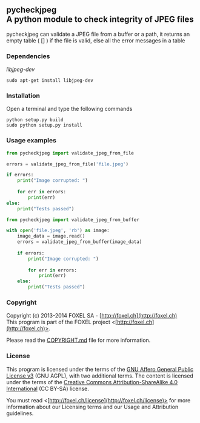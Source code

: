 
## pycheckjpeg<br />A python module to check integrity of JPEG files

pycheckjpeg can validate a JPEG file from a buffer or a path, it returns an empty table ( [] ) if the file is valid, else all the error messages in a table

### Dependencies

 _libjpeg-dev_

    sudo apt-get install libjpeg-dev
    

### Installation

Open a terminal and type the following commands

    python setup.py build
    sudo python setup.py install
    
### Usage examples

```python
from pycheckjpeg import validate_jpeg_from_file

errors = validate_jpeg_from_file('file.jpeg')

if errors:
    print("Image corrupted: ")
    
    for err in errors:
        print(err)
else:
    print("Tests passed")

```


```python
from pycheckjpeg import validate_jpeg_from_buffer

with open('file.jpeg', 'rb') as image:
    image_data = image.read()
    errors = validate_jpeg_from_buffer(image_data)
    
    if errors:
        print("Image corrupted: ")
        
        for err in errors:
            print(err)
    else:
        print("Tests passed")

```

### Copyright

Copyright (c) 2013-2014 FOXEL SA - [http://foxel.ch](http://foxel.ch)<br />
This program is part of the FOXEL project <[http://foxel.ch](http://foxel.ch)>.

Please read the [COPYRIGHT.md](COPYRIGHT.md) file for more information.


### License

This program is licensed under the terms of the
[GNU Affero General Public License v3](http://www.gnu.org/licenses/agpl.html)
(GNU AGPL), with two additional terms. The content is licensed under the terms
of the
[Creative Commons Attribution-ShareAlike 4.0 International](http://creativecommons.org/licenses/by-sa/4.0/)
(CC BY-SA) license.

You must read <[http://foxel.ch/license](http://foxel.ch/license)> for more
information about our Licensing terms and our Usage and Attribution guidelines.
